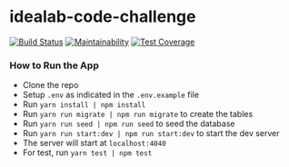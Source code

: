 # idealab-code-challenge

[![Build Status](https://travis-ci.org/eokwukwe/idealab-code-challenge.svg?branch=master)](https://travis-ci.org/eokwukwe/idealab-code-challenge) [![Maintainability](https://api.codeclimate.com/v1/badges/8a141e0f7ff40d8214e5/maintainability)](https://codeclimate.com/github/eokwukwe/idealab-code-challenge/maintainability) [![Test Coverage](https://api.codeclimate.com/v1/badges/8a141e0f7ff40d8214e5/test_coverage)](https://codeclimate.com/github/eokwukwe/idealab-code-challenge/test_coverage)

### How to Run the App
- Clone the repo
- Setup `.env` as indicated in the `.env.example` file
- Run `yarn install | npm install`
- Run `yarn run migrate | npm run migrate` to create the tables
- Run `yarn run seed | npm run seed` to seed the database
- Run `yarn run start:dev | npm run start:dev` to start the dev server
- The server will start at `localhost:4040`
- For test, run `yarn test | npm test`